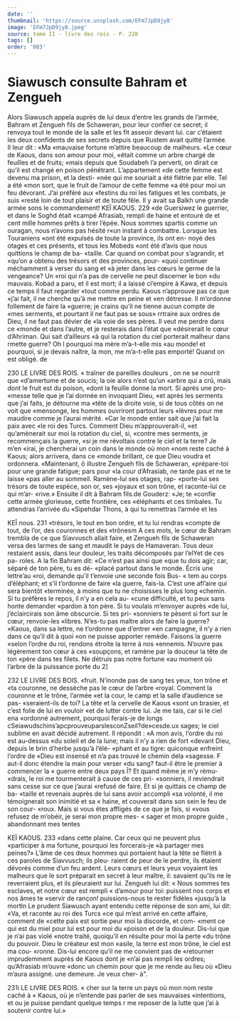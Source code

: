 ```yaml
---
date: ''
thumbnail: 'https://source.unsplash.com/EFm7JpD9jy8'
image: 'EFm7JpD9jy8.jpeg'
source: tome II - livre des rois - P. 228
tags: []
order: '083'
---
```


# Siawusch consulte Bahram et Zengueh

Alors Siawusch appela auprès de lui deux d’entre
les grands de l’armée, Bahram et Zengueh fils de Schaweran, pour leur confier ce secret; il renvoya tout le monde de la salle et les fit asseoir devant lui. car c’étaient les deux confidents de ses secrets depuis
que Rustem avait quitté l’armée. Il leur dit : «Ma «mauvaise fortune m’attire beaucoup de malheurs.
«Le cœur de Kaous, dans son amour pour moi, «était comme un arbre chargé de feuilles et de fruits; «mais depuis que Soudabeh l’a perverti, on dirait
ce qu’il est changé en poison pénétrant. L’appartement
«de cette femme est devenu ma prison, et la desti- «née qui me souriait a été flétrie par elle. Tel a été
«mon sort, que le fruit de l’amour de cette femme «a été pour moi un feu dévorant. J’ai préféré aux
«festins du roi les fatigues et les combats, je suis «resté loin de tout plaisir et de toute fêle. Il y avait
sa Balkh une grande armée sons le commandement!
KEÏ KAOUS. 229 «de Guersiwez le guerrier, et dans le Soghd était
«campé Afrasiab, rempli de haine et entouré de et cent mille hommes prêts à tirer l’épée. Nous sommes
spartis comme un ouragan, nous n’avons pas hésité r«un instant à combattre. Lorsque les Touraniens «ont été expulsés de toute la province, ils ont en-
noyé des otages et ces présents, et tous les Mobeds «ont été d’avis que nous quittions le champ de ba-
«taille. Car quand on combat pour s’agrandir, et «qu’on a obtenu des trésors et des provinces, pour- «quoi continuer méchamment à verser du sang et «à jeter dans les cœurs le germe de la vengeance? Un «roi qui n’a pas de cervelle ne peut discerner le bon «du mauvais. Kobad a paru, et il est mort; il a laissé cl’empire à Kawa, et depuis ce temps il faut regarder «tout comme perdu. Kaous n’approuve pas ce que «j’ai fait, il ne cherche qu’à me mettre en peine et
«en détresse. Il m’ordonne follement de faire la «guerre; je crains qu’il ne tienne aucun compte de «mes serments, et pourtant il ne faut pas se sous» rrtraire aux ordres de Dieu, il ne faut pas dévier de «la voie de ses pères. Il veut me perdre dans ce «monde et dans l’autre, et je resterais dans l’état que «désirerait le cœur d’Ahriman. Qui sait d’ailleurs
«à qui la rotation du ciel porterait malheur dans rmette guerre? Oh l pourquoi ma mère m’a-t-elle mis «au monde! et pourquoi, si je devais naître, la mon, me m’a-t-elle pas emporté! Quand on est obligé. de

230 LE LIVRE DES ROIS.
« traîner de pareilles douleurs , on ne se nourrit que
«d’amertume et de soucis; la oie alors n’est qu’un
«arbre qui a crû, mais dont le fruit est du poison,
«dont la feuille donne la mort. Si après une pro-
«messe telle que je l’ai donnée en invoquant Dieu,
«et après les serments que j’ai faits, je détourne ma
«tête de la droite voie, si de tous côtés on ne voit que
«mensonge, les hommes ouvriront partout leurs «lèvres pour me maudire comme je l’aurai mérité.
«Car le monde entier sait que j’ai fait la paix avec «le roi des Turcs. Comment Dieu m’approuverait-il,
«et qu’amènerait sur moi la rotation du ciel, si, «contre mes serments, je recommençais la guerre, «si je me révoltais contre le ciel et la terre? Je m’en
«irai, je chercherai un coin dans le monde où mon «nom reste caché à Kaous; alors arrivera, dans ce «monde brillant, ce que Dieu voudra et ordonnera. «Maintenant, ô illustre Zengueh fils de Schaweran, «prépare-toi pour une grande fatigue; pars pour «la cour d’Afrasiab, ne tarde pas et ne te laisse
«pas aller au sommeil. Ramène-lui ses otages, rap-
«porte-lui ses trésors de toute espèce, son or, ses
«joyaux et son trône, et raconte-lui ce qui m’ar- «rive.»
Ensuite il dit à Bahram fils.de Gouderz: «Je; te «confie cette armée glorieuse, cette frontière, ces «éléphants et ces timbales. Tu attendras l’arrivée du
«Sipehdar Thons, à qui tu remettras l’armée et les

KEÎ nous. 231 «trésors, le tout en bon ordre, et tu lui rendras
«compte de tout, de l’or, des couronnes et des
«trônesm A ces mots, le cœur de Bahram trembla
de ce que Siavvusch allait faire, et Zengueh fils de
Schaweran versa des larmes de sang et maudit le pays
de Hamaveran. Tous deux restaient assis, dans leur douleur, les traits décomposés par l’elYet de ces pa-
roles. A la fin Bahram dit: «Ce n’est pas ainsi que «que tu dois agir; car, séparé de ton père, tu es dé- «placé partout dans le monde. Écris une lettre’au
«roi, demande qu’il t’envoie une seconde fois Bus-
« tem au corps d’éléphant; et s’il t’ordonne de faire
«la guerre, fais-la. C’est une afl’aire qui sera bientôt «terminée, à moins que tu ne choisisses le plus long «chemin. Si tu préfères le repos, il n’y a en cela au- «cune difficulté, et tu peux sans honte demander «pardon à ton père. Si tu voulais m’envoyer auprès
«de lui, j’éclaircirais son âme obscurcie. Si tes pri- «sonniers te pèsent si fort sur le cœur, renvoie-les
«libres. N’es-tu pas maître alors de faire la guerre? «Kaous, dans sa lettre, ne t’ordonne que d’entrer
«en campagne, il n’y a rien dans ce qu’il dit à quoi
«on ne puisse apporter remède. Faisons la guerre «selon l’ordre du roi, rendons étroite la terre à nos «ennemis. N’ouvre pas légèrement ton cœur à ces «soupçons, et ramène par la douceur la tête de ton «père dans tes filets. Ne détruis pas notre fortune «au moment où l’arbre de la puissance porte du
2]

232 LE LIVRE DES BOIS.
«fruit. N’inonde pas de sang tes yeux, ton trône et
«ta couronne, ne dessèche pas le cœur de l’arbre «royal. Comment la couronne et le trône, l’armée
«et la cour, le camp et la salle d’audience se pas- «seraient-ils de toi? La tête et la cervelle de Kaous «sont un brasier, et c’est folie de lui en vouloir
«et de lutter contre lui. Je me tais, car si le ciel ena «ordonné autrement, pourquoi ferais-je de longs
cSeiawudschins’apcprouveuparslesconZseil?de»cesde.ux sages; le ciel sublime en avait décidé autrement. Il répondit : «A mon avis, l’ordre du roi est au-dessus «du soleil et de la lune; mais il n’y a rien de fort «devant Dieu, depuis le brin d’herbe jusqu’à l’élé-
«phant et au tigre: quiconque enfreint l’ordre de
«Dieu est insensé et n’a pas trouvé le chemin dela
«sagesse. F aut-il donc étendre la main pour verser
«du sang? faut-il être le premier à commencer la « guerre entre deux pays Î? Et quand même je m’y rému-
«drais, le roi me tourmenterait à cause de ces pri- «sonniers, il reviendrait sans cesse sur ce que j’aurai «refusé de faire. Et si je quittais ce champ de ba- «taille et revenais auprès de lui sans avoir accompli «sa volonté, il me témoignerait son inimitié et sa
« haine, et couverait dans son sein le feu de son cour- «roux. Mais si vous êtes affligés de ce que je fais, si «vous refusez de m’obéir, je serai mon propre mes-
« sager et mon propre guide , abandonnant mes tentes

KEÏ KAOUS. 233 «dans cette plaine. Car ceux qui ne peuvent plus
«participer à ma fortune, pourquoi les forcerais-je «à partager mes peines?»
L’âme de ces deux hommes qui portaient haut la
tête se flétrit à ces paroles de Siavvusch; ils pleu- raient de peur de le perdre, ils étaient dévorés comme d’un feu ardent. Leurs cœurs et leurs yeux voyaient les malheurs que le sort préparait en secret
à leur maître, il: savaient qu’ils ne le reverraient
plus, et ils pleuraient sur lui. Zengueh lui dit: « Nous sommes tes esclaves, et notre cœur est rempli
« d’amour pour toi: puissent nos corps et nos âmes te «servir de rançon! puissions-nous te rester fidèles «jusqu’à la mortln
Le prudent Siawusch ayant entendu cette réponse de son ami, lui dit: «Va, et raconte au roi des Turcs «ce qui m’est arrivé en cette affaire, comment de «cette paix est sortie peur moi la discorde, et com- «ment ce qui est du miel pour lui est pour moi du «poison et de la douleur. Dis-lui que je n’ai pas violé «notre traité, quoiqu’il en résulte pour moi la perte
«du trône du pouvoir. Dieu le créateur est mon «asile, la terre est mon trône, le ciel est ma cou- «ronne. Dis-lui encore qu’il ne me convient pas de
«retourner imprudemment auprès de Kaous dont je «n’ai pas rempli les ordres; qu’Afrasiab m’ouvre
«donc un chemin pour que je me rende au lieu où «Dieu m’aura assigné. une demeure. Je veux cher-
à".

231i LE LIVRE DES ROIS.
« cher sur la terre un pays où mon nom reste caché à
« Kaous, où je n’entende pas parler de ses mauvaises
«intentions, et ou je puisse pendant quelque temps r me reposer de la lutte que j’ai à soutenir contre lui.»
